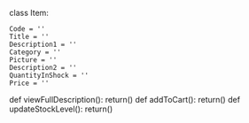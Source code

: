 class Item:

    Code = ''
    Title = ''
    Description1 = ''
    Category = ''
    Picture = ''
    Description2 = ''
    QuantityInShock = ''
    Price = ''

def viewFullDescription():
    return()
    def addToCart():
        return()
        def updateStockLevel():
            return()
